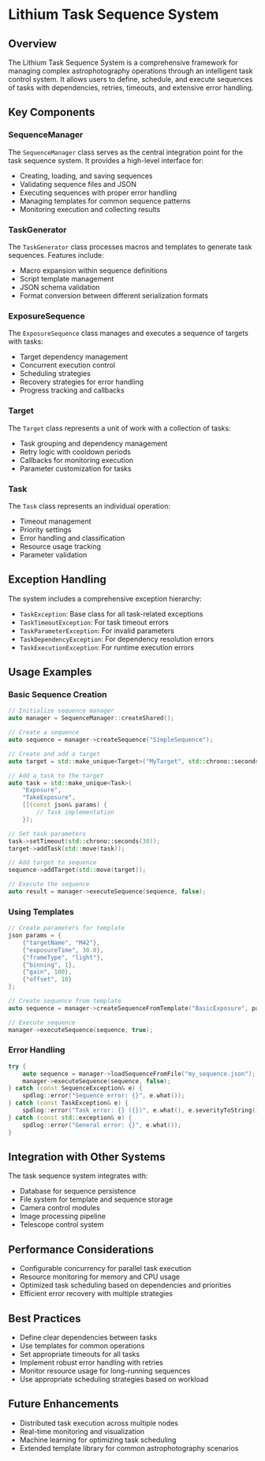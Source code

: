 # Lithium Task Sequence System

## Overview

The Lithium Task Sequence System is a comprehensive framework for managing complex astrophotography operations through an intelligent task control system. It allows users to define, schedule, and execute sequences of tasks with dependencies, retries, timeouts, and extensive error handling.

## Key Components

### SequenceManager

The `SequenceManager` class serves as the central integration point for the task sequence system. It provides a high-level interface for:

- Creating, loading, and saving sequences
- Validating sequence files and JSON
- Executing sequences with proper error handling
- Managing templates for common sequence patterns
- Monitoring execution and collecting results

### TaskGenerator

The `TaskGenerator` class processes macros and templates to generate task sequences. Features include:

- Macro expansion within sequence definitions
- Script template management
- JSON schema validation
- Format conversion between different serialization formats

### ExposureSequence

The `ExposureSequence` class manages and executes a sequence of targets with tasks:

- Target dependency management
- Concurrent execution control
- Scheduling strategies
- Recovery strategies for error handling
- Progress tracking and callbacks

### Target

The `Target` class represents a unit of work with a collection of tasks:

- Task grouping and dependency management
- Retry logic with cooldown periods
- Callbacks for monitoring execution
- Parameter customization for tasks

### Task

The `Task` class represents an individual operation:

- Timeout management
- Priority settings
- Error handling and classification
- Resource usage tracking
- Parameter validation

## Exception Handling

The system includes a comprehensive exception hierarchy:

- `TaskException`: Base class for all task-related exceptions
- `TaskTimeoutException`: For task timeout errors
- `TaskParameterException`: For invalid parameters
- `TaskDependencyException`: For dependency resolution errors
- `TaskExecutionException`: For runtime execution errors

## Usage Examples

### Basic Sequence Creation

```cpp
// Initialize sequence manager
auto manager = SequenceManager::createShared();

// Create a sequence
auto sequence = manager->createSequence("SimpleSequence");

// Create and add a target
auto target = std::make_unique<Target>("MyTarget", std::chrono::seconds(5), 2);

// Add a task to the target
auto task = std::make_unique<Task>(
    "Exposure",
    "TakeExposure",
    [](const json& params) {
        // Task implementation
    });

// Set task parameters
task->setTimeout(std::chrono::seconds(30));
target->addTask(std::move(task));

// Add target to sequence
sequence->addTarget(std::move(target));

// Execute the sequence
auto result = manager->executeSequence(sequence, false);
```

### Using Templates

```cpp
// Create parameters for template
json params = {
    {"targetName", "M42"},
    {"exposureTime", 30.0},
    {"frameType", "light"},
    {"binning", 1},
    {"gain", 100},
    {"offset", 10}
};

// Create sequence from template
auto sequence = manager->createSequenceFromTemplate("BasicExposure", params);

// Execute sequence
manager->executeSequence(sequence, true);
```

### Error Handling

```cpp
try {
    auto sequence = manager->loadSequenceFromFile("my_sequence.json");
    manager->executeSequence(sequence, false);
} catch (const SequenceException& e) {
    spdlog::error("Sequence error: {}", e.what());
} catch (const TaskException& e) {
    spdlog::error("Task error: {} ({})", e.what(), e.severityToString());
} catch (const std::exception& e) {
    spdlog::error("General error: {}", e.what());
}
```

## Integration with Other Systems

The task sequence system integrates with:

- Database for sequence persistence
- File system for template and sequence storage
- Camera control modules
- Image processing pipeline
- Telescope control system

## Performance Considerations

- Configurable concurrency for parallel task execution
- Resource monitoring for memory and CPU usage
- Optimized task scheduling based on dependencies and priorities
- Efficient error recovery with multiple strategies

## Best Practices

- Define clear dependencies between tasks
- Use templates for common operations
- Set appropriate timeouts for all tasks
- Implement robust error handling with retries
- Monitor resource usage for long-running sequences
- Use appropriate scheduling strategies based on workload

## Future Enhancements

- Distributed task execution across multiple nodes
- Real-time monitoring and visualization
- Machine learning for optimizing task scheduling
- Extended template library for common astrophotography scenarios

